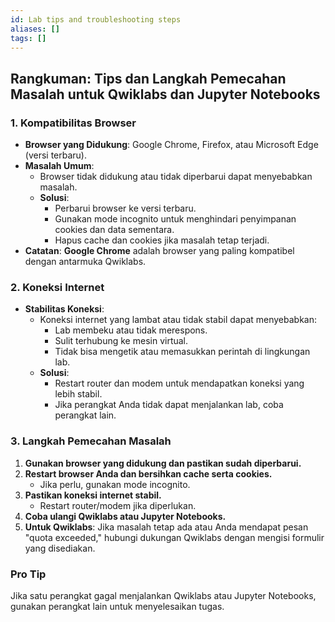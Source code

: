 ```yaml
---
id: Lab tips and troubleshooting steps
aliases: []
tags: []
---
```


## **Rangkuman: Tips dan Langkah Pemecahan Masalah untuk Qwiklabs dan Jupyter Notebooks**

### **1. Kompatibilitas Browser**

- **Browser yang Didukung**: Google Chrome, Firefox, atau Microsoft Edge (versi terbaru).
- **Masalah Umum**:
  - Browser tidak didukung atau tidak diperbarui dapat menyebabkan masalah.
  - **Solusi**:
    - Perbarui browser ke versi terbaru.
    - Gunakan mode incognito untuk menghindari penyimpanan cookies dan data sementara.
    - Hapus cache dan cookies jika masalah tetap terjadi.
- **Catatan**: **Google Chrome** adalah browser yang paling kompatibel dengan antarmuka Qwiklabs.

### **2. Koneksi Internet**

- **Stabilitas Koneksi**:
  - Koneksi internet yang lambat atau tidak stabil dapat menyebabkan:
    - Lab membeku atau tidak merespons.
    - Sulit terhubung ke mesin virtual.
    - Tidak bisa mengetik atau memasukkan perintah di lingkungan lab.
  - **Solusi**:
    - Restart router dan modem untuk mendapatkan koneksi yang lebih stabil.
    - Jika perangkat Anda tidak dapat menjalankan lab, coba perangkat lain.

### **3. Langkah Pemecahan Masalah**

1. **Gunakan browser yang didukung dan pastikan sudah diperbarui.**
2. **Restart browser Anda dan bersihkan cache serta cookies.**
   - Jika perlu, gunakan mode incognito.
3. **Pastikan koneksi internet stabil.**
   - Restart router/modem jika diperlukan.
4. **Coba ulangi Qwiklabs atau Jupyter Notebooks.**
5. **Untuk Qwiklabs**: Jika masalah tetap ada atau Anda mendapat pesan "quota exceeded," hubungi dukungan Qwiklabs dengan mengisi formulir yang disediakan.

### **Pro Tip**

Jika satu perangkat gagal menjalankan Qwiklabs atau Jupyter Notebooks, gunakan perangkat lain untuk menyelesaikan tugas.
